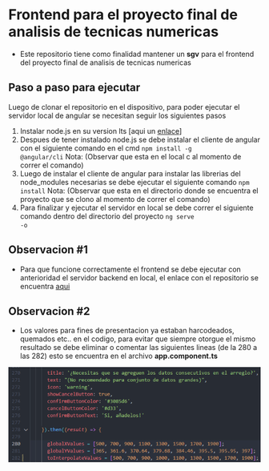 # Frontend para el proyecto final de analisis de tecnicas numericas

- Este repositorio tiene como finalidad mantener un **sgv** para el frontend del proyecto final de analisis de tecnicas numericas 

## Paso a paso para ejecutar

Luego de clonar el repositorio en el dispositivo, para poder ejecutar el servidor local de angular se necesitan seguir los siguientes pasos

1. Instalar node.js en su version lts [aqui un <a href="https://nodejs.org/es/download">enlace</a>]
2. Despues de tener instalado node.js se debe instalar el cliente de angular con el siguiente comando en el cmd <code>npm install -g @angular/cli</code> Nota: (Observar que esta en el local c al momento de correr el comando)
3. Luego de instalar el cliente de angular para instalar las librerias del node_modules necesarias se debe ejecutar el siguiente comando <code>npm install</code> Nota: (Observar que esta en el directorio donde se encuentra el proyecto que se clono al momento de correr el comando)
4. Para finalizar y ejecutar el servidor en local se debe correr el siguiente comando dentro del directorio del proyecto <code>ng serve -o</code>

## Observacion #1
- Para que funcione correctamente el frontend se debe ejecutar con anterioridad el servidor backend en local, el enlace con el repositorio se encuentra <a href="https://github.com/seb4stian69/BackendAnalisis.git">aqui</a>

## Observacion #2
- Los valores para fines de presentacion ya estaban harcodeados, quemados etc.. en el codigo, para evitar que siempre otorgue el mismo resultado se debe eliminar o comentar las siguientes lineas (de la 280 a las 282) esto se encuentra en el archivo **app.component.ts**

<img src="./src/assets/codigoacomentar.png" />
